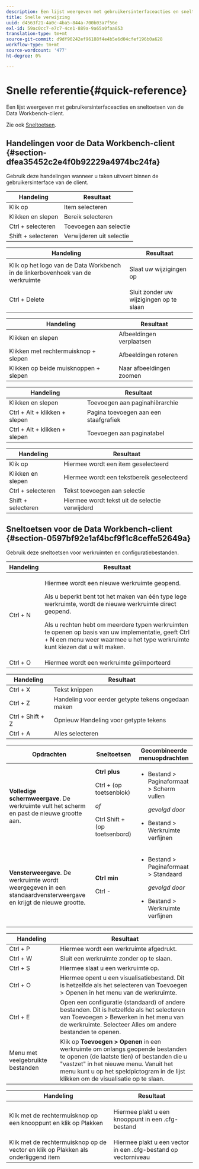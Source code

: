 ```yaml
---
description: Een lijst weergeven met gebruikersinterfaceacties en sneltoetsen van de Data Workbench-client.
title: Snelle verwijzing
uuid: d4563f21-4a0c-4ba5-844a-700b03a7f56e
exl-id: 59ac0cc7-e7c7-4ce1-889a-9a65a0faa853
translation-type: tm+mt
source-git-commit: d9df90242ef96188f4e4b5e6d04cfef196b0a628
workflow-type: tm+mt
source-wordcount: '477'
ht-degree: 0%

---
```


# Snelle referentie{#quick-reference}

Een lijst weergeven met gebruikersinterfaceacties en sneltoetsen van de Data Workbench-client.

Zie ook [Sneltoetsen](../../../home/c-get-started/c-vis/c-qk-ref.md#section-0597bf92e1af4bcf9f1c8ceffe52649a).

## Handelingen voor de Data Workbench-client {#section-dfea35452c2e4f0b92229a4974bc24fa}

Gebruik deze handelingen wanneer u taken uitvoert binnen de gebruikersinterface van de client.

| Handeling | Resultaat |
|---|---|
| Klik op | Item selecteren |
| Klikken en slepen | Bereik selecteren |
| Ctrl + selecteren | Toevoegen aan selectie |
| Shift + selecteren | Verwijderen uit selectie |

<table id="table_468868B713E94F08BFF8F5C468F5100B"> 
 <thead> 
  <tr> 
   <th colname="col1" class="entry"> Handeling </th> 
   <th colname="col2" class="entry"> Resultaat </th> 
  </tr> 
 </thead>
 <tbody> 
  <tr> 
   <td colname="col1"> Klik op het logo van de Data Workbench in de linkerbovenhoek van de werkruimte </td> 
   <td colname="col2"> <p>Slaat uw wijzigingen op </p> </td> 
  </tr> 
  <tr> 
   <td colname="col1"> Ctrl + Delete </td> 
   <td colname="col2"> Sluit zonder uw wijzigingen op te slaan </td> 
  </tr> 
 </tbody> 
</table>

| Handeling | Resultaat |
|---|---|
| Klikken en slepen | Afbeeldingen verplaatsen |
| Klikken met rechtermuisknop + slepen | Afbeeldingen roteren |
| Klikken op beide muisknoppen + slepen | Naar afbeeldingen zoomen |

| Handeling | Resultaat |
|---|---|
| Klikken en slepen | Toevoegen aan paginahiërarchie |
| Ctrl + Alt + klikken + slepen | Pagina toevoegen aan een staafgrafiek |
| Ctrl + Alt + klikken + slepen | Toevoegen aan paginatabel |

| Handeling | Resultaat |
|---|---|
| Klik op | Hiermee wordt een item geselecteerd |
| Klikken en slepen | Hiermee wordt een tekstbereik geselecteerd |
| Ctrl + selecteren | Tekst toevoegen aan selectie |
| Shift + selecteren | Hiermee wordt tekst uit de selectie verwijderd |

## Sneltoetsen voor de Data Workbench-client {#section-0597bf92e1af4bcf9f1c8ceffe52649a}

Gebruik deze sneltoetsen voor werkruimten en configuratiebestanden.

<table id="table_169AD5F75C92449FACEAC64660B4B50D"> 
 <thead> 
  <tr> 
   <th colname="col1" class="entry"> Handeling </th> 
   <th colname="col2" class="entry"> Resultaat </th> 
  </tr>
 </thead>
 <tbody> 
  <tr> 
   <td colname="col1"> Ctrl + N </td> 
   <td colname="col2"> <p>Hiermee wordt een nieuwe werkruimte geopend. </p> <p>Als u beperkt bent tot het maken van één type lege werkruimte, wordt de nieuwe werkruimte direct geopend. </p> <p>Als u rechten hebt om meerdere typen werkruimten te openen op basis van uw implementatie, geeft Ctrl + N een menu weer waarmee u het type werkruimte kunt kiezen dat u wilt maken. </p> </td> 
  </tr> 
  <tr> 
   <td colname="col1"> Ctrl + O </td> 
   <td colname="col2"> Hiermee wordt een werkruimte geïmporteerd </td> 
  </tr> 
 </tbody> 
</table>

| Handeling | Resultaat |
|---|---|
| Ctrl + X | Tekst knippen |
| Ctrl + Z | Handeling voor eerder getypte tekens ongedaan maken |
| Ctrl + Shift + Z | Opnieuw Handeling voor getypte tekens |
| Ctrl + A | Alles selecteren |

<table id="table_A01C514C99F043338D183A6839E03DEA"> 
 <thead> 
  <tr> 
   <th colname="col1" class="entry"> Opdrachten </th> 
   <th colname="col2" class="entry"> Sneltoetsen </th> 
   <th colname="col3" class="entry"> Gecombineerde menuopdrachten </th> 
  </tr>
 </thead>
 <tbody> 
  <tr> 
   <td colname="col1"><b>Volledige schermweergave</b>. De werkruimte vult het scherm en past de nieuwe grootte aan. </td> 
   <td colname="col2"><b>Ctrl plus</b> <p>Ctrl + (op toetsenblok) </p> <p><i>of</i> </p> <p>Ctrl Shift + (op toetsenbord) </p> </td> 
   <td colname="col3"> 
    <ul id="ul_C7C731B894D946D9916F50806F015857"> 
     <li id="li_452B4C119B1A40038A408CFFC53653A9">Bestand &gt; Paginaformaat &gt; Scherm vullen <p><i>gevolgd door</i> </p> </li> 
     <li id="li_DE9B8B31B9F24A6AA68A1D0DB886B501">Bestand &gt; Werkruimte verfijnen </li> 
    </ul> </td> 
  </tr> 
  <tr> 
   <td colname="col1"><b>Vensterweergave</b>. De werkruimte wordt weergegeven in een standaardvensterweergave en krijgt de nieuwe grootte. </td> 
   <td colname="col2"><b>Ctrl min</b> <p>Ctrl - </p> </td> 
   <td colname="col3"> 
    <ul id="ul_3474B9EFD69343C09BC84E485D896C28"> 
     <li id="li_820BAED76FF24A5785E6D89C5C692DD5">Bestand &gt; Paginaformaat &gt; Standaard <p><i>gevolgd door</i> </p> </li> 
     <li id="li_337789F282CE4C2C990C67B115782454">Bestand &gt; Werkruimte verfijnen </li> 
    </ul> </td> 
  </tr> 
 </tbody> 
</table>

| Handeling | Resultaat |
|---|---|
| Ctrl + P | Hiermee wordt een werkruimte afgedrukt. |
| Ctrl + W | Sluit een werkruimte zonder op te slaan. |
| Ctrl + S | Hiermee slaat u een werkruimte op. |
| Ctrl + O | Hiermee opent u een visualisatiebestand. Dit is hetzelfde als het selecteren van Toevoegen > Openen in het menu van de werkruimte. |
| Ctrl + E | Open een configuratie (standaard) of andere bestanden. Dit is hetzelfde als het selecteren van Toevoegen > Bewerken in het menu van de werkruimte. Selecteer Alles om andere bestanden te openen. |
| Menu met veelgebruikte bestanden | Klik op **Toevoegen > Openen** in een werkruimte om onlangs geopende bestanden te openen (de laatste tien) of bestanden die u &quot;vastzet&quot; in het nieuwe menu. Vanuit het menu kunt u op het speldpictogram in de lijst klikken om de visualisatie op te slaan. |

<table id="table_99414A5999F94A2EAB2BBBA27EE487F5"> 
 <thead> 
  <tr> 
   <th colname="col1" class="entry"> Handeling </th> 
   <th colname="col2" class="entry"> Resultaat </th> 
  </tr>
 </thead>
 <tbody> 
  <tr> 
   <td colname="col1"> <p>Klik met de rechtermuisknop op een knooppunt en klik op <span class="uicontrol"> Plakken</span> </p> </td> 
   <td colname="col2"> <p>Hiermee plakt u een knooppunt in een <span class="filepath"> .cfg</span>-bestand </p> </td> 
  </tr> 
  <tr> 
   <td colname="col1">Klik met de rechtermuisknop op de vector en klik op <span class="uicontrol"> Plakken als onderliggend item</span> </td> 
   <td colname="col2">Hiermee plakt u een vector in een <span class="filepath"> .cfg</span>-bestand op vectorniveau </td> 
  </tr> 
 </tbody> 
</table>

